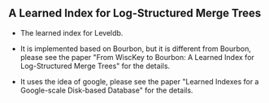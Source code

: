 ## A Learned Index for Log-Structured Merge Trees

- The learned index for Leveldb.

- It is implemented based on Bourbon, but it is different from Bourbon, please see the paper "From WiscKey to Bourbon: A Learned Index for
Log-Structured Merge Trees" for the details.

- It uses the idea of google, please see the paper "Learned Indexes for a Google-scale Disk-based
Database" for the details.
